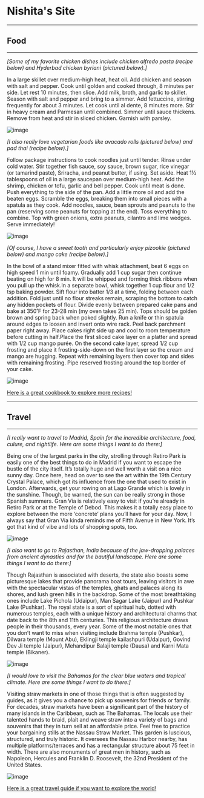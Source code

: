 # Nishita's Site
---
## Food
---

*[Some of my favorite chicken dishes include chicken alfredo pasta (recipe below) and Hyderbad chicken byriani (pictured below).]*

In a large skillet over medium-high heat, heat oil. Add chicken and season with salt and pepper. Cook until golden and cooked through, 8 minutes per side. Let rest 10 minutes, then slice. Add milk, broth, and garlic to skillet. Season with salt and pepper and bring to a simmer. Add fettuccine, stirring frequently for about 3 minutes. Let cook until al dente, 8 minutes more. Stir in heavy cream and Parmesan until combined. Simmer until sauce thickens. Remove from heat and stir in sliced chicken. Garnish with parsley. 

![image](https://user-images.githubusercontent.com/114502765/193473541-bedaba1e-68a2-4680-9f81-683c239353c0.png)

*[I also really love vegetarian foods like avacado rolls (pictured below) and pad thai (recipe below).]*

Follow package instructions to cook noodles just until tender. Rinse under cold water. Stir together fish sauce, soy sauce, brown sugar, rice vinegar (or tamarind paste), Sriracha, and peanut butter, if using. Set aside. Heat 1½ tablespoons of oil in a large saucepan over medium-high heat. Add the shrimp, chicken or tofu, garlic and bell pepper. Cook until meat is done. Push everything to the side of the pan. Add a little more oil and add the beaten eggs. Scramble the eggs, breaking them into small pieces with a spatula as they cook. Add noodles, sauce, bean sprouts and peanuts to the pan (reserving some peanuts for topping at the end). Toss everything to combine. Top with green onions, extra peanuts, cilantro and lime wedges. Serve immediately!

![image](https://user-images.githubusercontent.com/114502765/193473371-9a1a8477-190f-45d1-abe3-4132f7ba640b.png)


*[Of course, I have a sweet tooth and particularly enjoy pizookie (pictured below) and mango cake (recipe below).]*

In the bowl of a stand mixer fitted with whisk attachment, beat 6 eggs on high speed 1 min until foamy. Gradually add 1 cup sugar then continue beating on high for 8 min. It will be whipped and forming thick ribbons when you pull up the whisk.In a separate bowl, whisk together 1 cup flour and 1/2 tsp baking powder. Sift flour into batter 1/3 at a time, folding between each addition. Fold just until no flour streaks remain, scraping the bottom to catch any hidden pockets of flour. Divide evenly between prepared cake pans and bake at 350˚F for 23-28 min (my oven takes 25 min). Tops should be golden brown and spring back when poked slightly. Run a knife or thin spatula around edges to loosen and invert onto wire rack. Peel back parchment paper right away. Place cakes right side up and cool to room temperature before cutting in half.Place the first sliced cake layer on a platter and spread with 1/2 cup mango purée. On the second cake layer, spread 1/2 cup frosting and place it frosting-side-down on the first layer so the cream and mango are hugging. Repeat with remaining layers then cover top and sides with remaining frosting. Pipe reserved frosting around the top border of your cake.

![image](https://user-images.githubusercontent.com/114502765/193473576-91e8a74d-de3a-4db1-bbd6-2b305710d34d.png)

[Here is a great cookbook to explore more recipes!](https://www.foodnetwork.com/recipes)

---
## Travel
---

*[I really want to travel to Madrid, Spain for the incredible architecture, food, culure, and nightlife. Here are some things I want to do there:]*

Being one of the largest parks in the city, strolling through Retiro Park is easily one of the best things to do in Madrid if you want to escape the bustle of the city itself. It’s totally huge and well worth a visit on a nice sunny day. Once here, head on over to see the art within the 19th Century Crystal Palace, which got its influence from the one that used to exist in London. Afterwards, get your rowing on at Lago Grande which is lovely in the sunshine. Though, be warned, the sun can be really strong in those Spanish summers. Gran Via is relatively easy to visit if you’re already in Retiro Park or at the Temple of Debod. This makes it a totally easy place to explore between the more ‘concrete’ plans you’ll have for your day. Now, I always say that Gran Via kinda reminds me of Fifth Avenue in New York. It’s got that kind of vibe and lots of shopping spots, too.

![image](https://user-images.githubusercontent.com/114502765/193474089-16406186-613d-4ff1-986e-3a6ac7f46d79.png)

*[I also want to go to Rajasthan, India because of the jaw-dropping palaces from ancient dynasties and for the bautiful landscape. Here are some things I want to do there:]*

Though Rajasthan is associated with deserts, the state also boasts some picturesque lakes that provide panorama boat tours, leaving visitors in awe with the spectacular vistas of the temples, ghats and palaces along its shores, and lush green hills in the backdrop. Some of the most breathtaking ones include Lake Pichola (Udaipur), Man Sagar Lake (Jaipur) and Pushkar Lake (Pushkar). The royal state is a sort of spiritual hub, dotted with numerous temples, each with a unique history and architectural charms that date back to the 8th and 11th centuries. This religious architecture draws people in their thousands, every year. Some of the most notable ones that you don’t want to miss when visiting include Brahma temple (Pushkar), Dilwara temple (Mount Abu), Eklingji temple kailashpuri (Udaipur), Govind Dev Ji temple (Jaipur), Mehandipur Balaji temple (Dausa) and Karni Mata temple (Bikaner).

![image](https://user-images.githubusercontent.com/114502765/193474026-065933c0-d931-4341-bfb1-8a01470fd181.png)

*[I would love to visit the Bahamas for the clear blue waters and tropical climate. Here are some things I want to do there:]*

Visiting straw markets in one of those things that is often suggested by guides, as it gives you a chance to pick up souvenirs for friends or family. For decades, straw markets have been a significant part of the history of many islands in the Caribbean, such as The Bahamas. The locals use their talented hands to braid, plait and weave straw into a variety of bags and souvenirs that they in turn sell at an affordable price. Feel free to practice your bargaining stills at the Nassau Straw Market. This garden is luscious, structured, and truly historic. It oversees the Nassau Harbor nearby, has multiple platforms/terraces and has a rectangular structure about 75 feet in width. There are also monuments of great men in history, such as Napoleon, Hercules and Franklin D. Roosevelt, the 32nd President of the United States.

![image](https://user-images.githubusercontent.com/114502765/193473989-95b848ca-9a87-456a-8ade-ec1573eb89be.png)

[Here is a great travel guide if you want to explore the world!](https://www.tripadvisor.com/Attractions-g147414-Activities-Bahamas.html)
